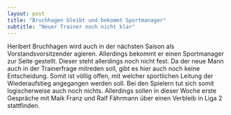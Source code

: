 ```yaml
---
layout: post
title: "Bruchhagen bleibt und bekommt Sportmanager"
subtitle: "Neuer Trainer noch nicht klar"
---
```


Heribert Bruchhagen wird auch in der nächsten Saison als Vorstandsvorsitzender agieren. Allerdings bekommt er einen Sportmanager zur Seite gestellt. Dieser steht allerdings noch nicht fest. Da der neue Mann auch in der Trainerfrage mitreden soll, gibt es hier auch noch keine Entscheidung. Somit ist völlig offen, mit welcher sportlichen Leitung der Wiederaufstieg angegangen werden soll. Bei den Spielern tut sich somit logischerweise auch noch nichts. Allerdings sollen in dieser Woche erste Gespräche mit Maik Franz und Ralf Fährmann über einen Verbleib in Liga 2 stattfinden.


